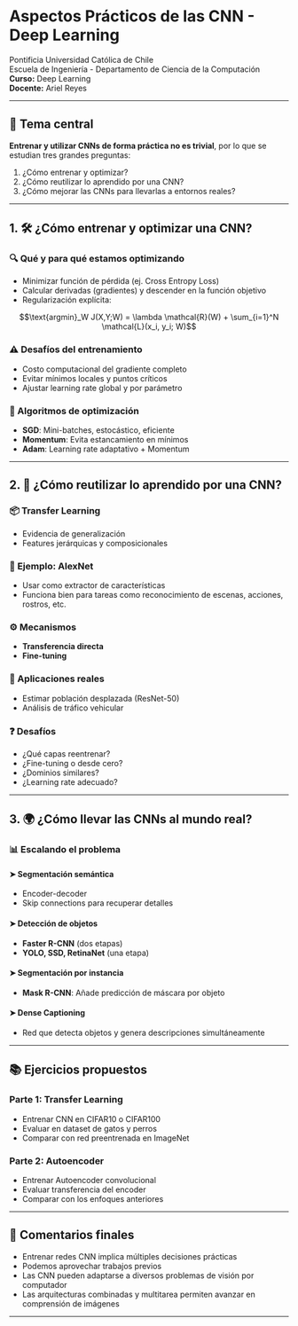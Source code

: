 
# Aspectos Prácticos de las CNN - Deep Learning

Pontificia Universidad Católica de Chile  
Escuela de Ingeniería - Departamento de Ciencia de la Computación  
**Curso:** Deep Learning  
**Docente:** Ariel Reyes  

---

## 🧠 Tema central

**Entrenar y utilizar CNNs de forma práctica no es trivial**, por lo que se estudian tres grandes preguntas:

1. ¿Cómo entrenar y optimizar?
2. ¿Cómo reutilizar lo aprendido por una CNN?
3. ¿Cómo mejorar las CNNs para llevarlas a entornos reales?

---

## 1. 🛠️ ¿Cómo entrenar y optimizar una CNN?

### 🔍 Qué y para qué estamos optimizando

- Minimizar función de pérdida (ej. Cross Entropy Loss)
- Calcular derivadas (gradientes) y descender en la función objetivo
- Regularización explícita:

```math
\text{argmin}_W J(X,Y;W) = \lambda \mathcal{R}(W) + \sum_{i=1}^N \mathcal{L}(x_i, y_i; W)
```

### ⚠️ Desafíos del entrenamiento

- Costo computacional del gradiente completo
- Evitar mínimos locales y puntos críticos
- Ajustar learning rate global y por parámetro

### 🚀 Algoritmos de optimización

- **SGD**: Mini-batches, estocástico, eficiente
- **Momentum**: Evita estancamiento en mínimos
- **Adam**: Learning rate adaptativo + Momentum

---

## 2. 🔄 ¿Cómo reutilizar lo aprendido por una CNN?

### 📦 Transfer Learning

- Evidencia de generalización
- Features jerárquicas y composicionales

### 🧪 Ejemplo: AlexNet

- Usar como extractor de características
- Funciona bien para tareas como reconocimiento de escenas, acciones, rostros, etc.

### ⚙️ Mecanismos

- **Transferencia directa**
- **Fine-tuning**

### 🧠 Aplicaciones reales

- Estimar población desplazada (ResNet-50)
- Análisis de tráfico vehicular

### ❓ Desafíos

- ¿Qué capas reentrenar?
- ¿Fine-tuning o desde cero?
- ¿Dominios similares?
- ¿Learning rate adecuado?

---

## 3. 🌍 ¿Cómo llevar las CNNs al mundo real?

### 📊 Escalando el problema

#### ➤ Segmentación semántica

- Encoder-decoder
- Skip connections para recuperar detalles

#### ➤ Detección de objetos

- **Faster R-CNN** (dos etapas)
- **YOLO, SSD, RetinaNet** (una etapa)

#### ➤ Segmentación por instancia

- **Mask R-CNN**: Añade predicción de máscara por objeto

#### ➤ Dense Captioning

- Red que detecta objetos y genera descripciones simultáneamente

---

## 📚 Ejercicios propuestos

### Parte 1: Transfer Learning

- Entrenar CNN en CIFAR10 o CIFAR100
- Evaluar en dataset de gatos y perros
- Comparar con red preentrenada en ImageNet

### Parte 2: Autoencoder

- Entrenar Autoencoder convolucional
- Evaluar transferencia del encoder
- Comparar con los enfoques anteriores

---

## 📝 Comentarios finales

- Entrenar redes CNN implica múltiples decisiones prácticas
- Podemos aprovechar trabajos previos
- Las CNN pueden adaptarse a diversos problemas de visión por computador
- Las arquitecturas combinadas y multitarea permiten avanzar en comprensión de imágenes

---
